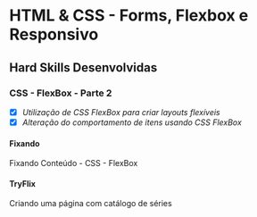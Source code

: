 # HTML & CSS - Forms, Flexbox e Responsivo

## Hard Skills Desenvolvidas

### CSS - FlexBox - Parte 2

- [X] _Utilização de CSS FlexBox para criar layouts flexíveis_
- [X] _Alteração do comportamento de itens usando CSS FlexBox_

#### Fixando
Fixando Conteúdo - CSS - FlexBox

#### TryFlix
Criando uma página com catálogo de séries

